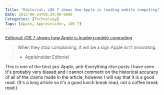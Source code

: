 ```yaml
---
Title: "Editorial: iOS 7 shows how Apple is leading mobile computing"
Date: 2013-06-24T06:24:00-0600
Categories: [Technology]
Tags: [Apple, Appleinsider, iOS 7]
---
```


[Editorial: iOS 7 shows how Apple is leading mobile
computing](http://appleinsider.com/articles/13/06/22/editorial-ios-7-shows-how-apple-is-leading-mobile-computing "Editorial: iOS 7 shows how Apple is leading mobile computing")

> When they stop complaining, it will be a sign Apple isn't innovating.
>
> - Appleinsider Editorial

This is one of the best pro-Apple, anti-Everything else posts I have
seen. It's probably very biased and I cannot comment on the historical
accuracy of all of the claims made in the article, however I will say
that it is a good read. (It's a long article so it's a good lunch break
read, not a coffee break read.)
